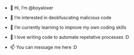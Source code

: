 - 👋 Hi, I’m @boyaloxer
 
- 👀 I’m interested in deobfuscating malicious code
 
- 🌱 I’m currently learning to improve my own coding skills

- 💞️ I love writing code to automate repetative processes :D

- 📫 You can message me here :D
